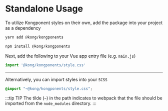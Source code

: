 # Standalone Usage

To utilize Kongponent styles on their own, add the package into your project as a dependency

<CodeGroup>
  <CodeGroupItem title="yarn" active>

```sh
yarn add @kong/kongponents
```

  </CodeGroupItem>

  <CodeGroupItem title="npm">

```sh
npm install @kong/kongponents
```

  </CodeGroupItem>
</CodeGroup>

Next, add the following to your Vue app entry file (e.g. `main.js`)

``` js
import '@kong/kongponents/style.css'
```

<hr/>

Alternatively, you can import styles into your `SCSS`

``` scss
@import "~@kong/kongponents/style.css";
```

:::tip TIP
The tilde (`~`) in the path indicates to webpack that the file should be imported from the `node_modules` directory.
:::
